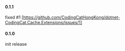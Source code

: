 #### 0.1.1

fixed #1 [https://github.com/CodingCatHongKong/dotnet-CodingCat.Cache.Extensions/issues/1]


#### 0.1.0

init release